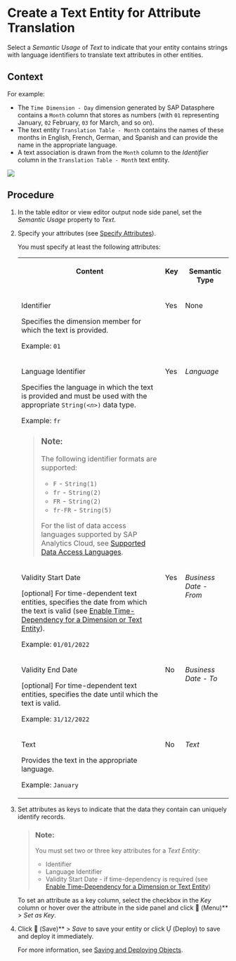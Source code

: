<!-- loiob25726df116b463e97435ba720e48ac9 -->

<link rel="stylesheet" type="text/css" href="../css/sap-icons.css"/>

# Create a Text Entity for Attribute Translation

Select a *Semantic Usage* of *Text* to indicate that your entity contains strings with language identifiers to translate text attributes in other entities.



## Context

For example:

-   The `Time Dimension - Day` dimension generated by SAP Datasphere contains a `Month` column that stores as numbers \(with `01` representing January, `02` February, `03` for March, and so on\).
-   The text entity `Translation Table - Month` contains the names of these months in English, French, German, and Spanish and can provide the name in the appropriate language.
-   A text association is drawn from the `Month` column to the *Identifier* column in the `Translation Table - Month` text entity.

![](images/Text_Entity_Example_2b15da2.png)



## Procedure

1.  In the table editor or view editor output node side panel, set the *Semantic Usage* property to *Text*.

2.  Specify your attributes \(see [Specify Attributes](specify-attributes-cedc59c.md)\).

    You must specify at least the following attributes:


    <table>
    <tr>
    <th valign="top">

    Content
    
    </th>
    <th valign="top">

    Key
    
    </th>
    <th valign="top">

    Semantic Type
    
    </th>
    </tr>
    <tr>
    <td valign="top">
    
    Identifier

    Specifies the dimension member for which the text is provided.

    Example: `01`
    
    </td>
    <td valign="top">
    
    Yes
    
    </td>
    <td valign="top">
    
    None
    
    </td>
    </tr>
    <tr>
    <td valign="top">
    
    Language Identifier

    Specifies the language in which the text is provided and must be used with the appropriate <code>String(<i class="varname">&lt;n&gt;</i>)</code> data type.

    Example: `fr`

    > ### Note:  
    > The following identifier formats are supported:
    > 
    > -   `F` - `String(1)`
    > -   `fr` - `String(2)`
    > -   `FR` - `String(2)`
    > -   `fr-FR` - `String(5)`
    > 
    > For the list of data access languages supported by SAP Analytics Cloud, see [Supported Data Access Languages](https://help.sap.com/docs/SAP_ANALYTICS_CLOUD/00f68c2e08b941f081002fd3691d86a7/8310076258a94a4194a926506b80c390.html).


    
    </td>
    <td valign="top">
    
    Yes
    
    </td>
    <td valign="top">
    
    *Language*
    
    </td>
    </tr>
    <tr>
    <td valign="top">
    
    Validity Start Date

    \[optional\] For time-dependent text entities, specifies the date from which the text is valid \(see [Enable Time-Dependency for a Dimension or Text Entity](enable-time-dependency-for-a-dimension-or-text-entity-11b2ff4.md)\).

    Example: `01/01/2022`
    
    </td>
    <td valign="top">
    
    Yes
    
    </td>
    <td valign="top">
    
    *Business Date - From*
    
    </td>
    </tr>
    <tr>
    <td valign="top">
    
    Validity End Date

    \[optional\] For time-dependent text entities, specifies the date until which the text is valid.

    Example: `31/12/2022`
    
    </td>
    <td valign="top">
    
    No
    
    </td>
    <td valign="top">
    
    *Business Date - To*
    
    </td>
    </tr>
    <tr>
    <td valign="top">
    
    Text

    Provides the text in the appropriate language.

    Example: `January`
    
    </td>
    <td valign="top">
    
    No
    
    </td>
    <td valign="top">
    
    *Text*
    
    </td>
    </tr>
    </table>
    
3.  Set attributes as keys to indicate that the data they contain can uniquely identify records.

    > ### Note:  
    > You must set two or three key attributes for a *Text Entity*:
    > 
    > -   Identifier
    > -   Language Identifier
    > -   Validity Start Date - if time-dependency is required \(see [Enable Time-Dependency for a Dimension or Text Entity](enable-time-dependency-for-a-dimension-or-text-entity-11b2ff4.md)\)

    To set an attribute as a key column, select the checkbox in the *Key* column or hover over the attribute in the side panel and click <span class="FPA-icons-V3"></span> \(Menu\)** \> *Set as Key*.

4.  Click <span class="FPA-icons-V3"></span> \(Save\)** \> *Save* to save your entity or click <span class="SAP-icons-V5"></span> \(Deploy\) to save and deploy it immediately.

    For more information, see [Saving and Deploying Objects](../Creating-Finding-Sharing-Objects/saving-and-deploying-objects-7c0b560.md).


